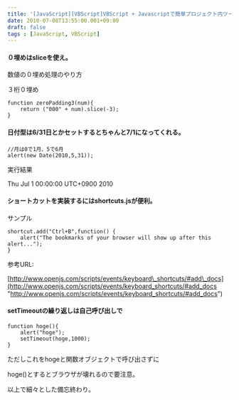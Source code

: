 ```yaml
---
title: '[JavaScript][VBScript]VBScript + Javascriptで簡単プロジェクト内ツール。その２'
date: 2010-07-08T13:55:00.001+09:00
draft: false
tags : [JavaScript, VBScript]
---
```


#### ０埋めはsliceを使え。

数値の０埋め処理のやり方

  

３桁０埋め

  
```
function zeroPadding3(num){  
    return ("000" + num).slice(-3);  
}  

```  

#### 日付型は6/31日とかセットするとちゃんと7/1になってくれる。

```
//月は0で1月、5で6月  
alert(new Date(2010,5,31));  

```  

実行結果

Thu Jul 1 00:00:00 UTC+0900 2010

  

#### ショートカットを実装するにはshortcuts.jsが便利。

サンプル

```
shortcut.add("Ctrl+B",function() {  
	alert("The bookmarks of your browser will show up after this alert...");  
}  

```  

参考URL:

[http://www.openjs.com/scripts/events/keyboard\_shortcuts/#add\_docs](http://www.openjs.com/scripts/events/keyboard_shortcuts/#add_docs "http://www.openjs.com/scripts/events/keyboard_shortcuts/#add_docs")

  

#### setTimeoutの繰り返しは自己呼び出しで

```
function hoge(){  
	alert("hoge");  
	setTimeout(hoge,1000);  
}  

```

ただしこれをhogeと関数オブジェクトで呼び出さずに

hoge()とするとブラウザが壊れるので要注意。

  
以上で細々とした備忘終わり。